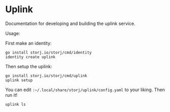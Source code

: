 # Uplink

Documentation for developing and building the uplink service.

Usage:

First make an identity:
```
go install storj.io/storj/cmd/identity
identity create uplink
```

Then setup the uplink:
```
go install storj.io/storj/cmd/uplink
uplink setup
```

You can edit `:~/.local/share/storj/uplink/config.yaml` to your liking. Then run it!

```
uplink ls
```
